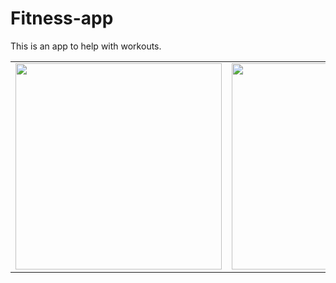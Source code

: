 # Fitness-app
This is an app to help with workouts.

<p>
<table>
  <tr>
    <td> <img src="https://user-images.githubusercontent.com/91608355/225247459-8f0b9bdc-4fd1-44e9-8c08-37e6ecafc48a.jpg" widhth="330" height="330">
    <td> <img src="https://user-images.githubusercontent.com/91608355/225247556-d36689b0-0b9c-490e-a747-1a6c89881c71.jpg" widhth="330" height="330">
    <td><img src="https://user-images.githubusercontent.com/91608355/225247671-e9835442-f144-4369-9d04-fea1dbc68b28.jpg" widhth="330" height="330">
    <td> <img src="https://user-images.githubusercontent.com/91608355/225247752-a059cb81-8d0e-4bc4-a87d-c7705f2d827e.jpg" widhth="330" height="330">
  </tr>
 </table>

